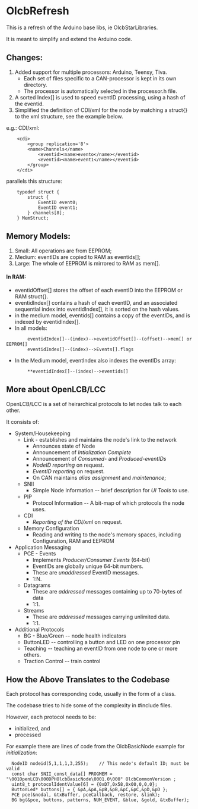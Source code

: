 # OlcbRefresh
This is a refresh of the Arduino base libs, ie OlcbStarLibraries.  

It is meant to simplify and extend the Arduino code.

## Changes: 
1. Added support for multiple processors: Arduino, Teensy, Tiva. 
   - Each set of files specific to a CAN-processor is kept in its own directory.   
   - The processor is automatically selected in the processor.h file. 
2. A sorted Index[] is used to speed eventID processing, using a hash of the eventid.  
3. Simplified the definition of CDI/xml for the node by matching a struct{} to the xml structure, see the example below.   

e.g.: CDI/xml:
```
    <cdi>
        <group replication='8'>
        <name>Channels</name>
            <eventid><name>evento</name></eventid>
            <eventid><name>event1</name></eventid>
        </group>
    </cdi>
```
parallels this structure:    
```
    typedef struct {
        struct {
            EventID event0;
            EventID event1;
        } channels[8];
    } MemStruct;
```

## Memory Models:
1. Small: All operations are from EEPROM;
2. Medium: eventIDs are copied to RAM as eventids[];
3. Large:  The whole of EEPROM is mirrored to RAM as mem[].
#### In RAM:
- eventidOffset[] stores the offset of each eventID into the EEPROM or RAM struct{}.
- eventidIndex[] contains a hash of each eventID, and an associated sequential index into eventidIndex[], it is sorted on the hash values.  
- in the medium model, eventids[] contains a copy of the eventIDs, and is indexed by eventidIndex[].
- In all models: 
```
        eventidIndex[]--(index)-->eventidOffset[]--(offset)-->mem[] or EEPROM[]
        eventidIndex[]--(index)-->Events[].flags
```
- In the Medium model, eventIndex also indexes the eventIDs array:
```
        **eventidIndex[]--(index)-->eventids[]
```

## More about OpenLCB/LCC

OpenLCB/LCC is a set of heirarchical protocols to let nodes talk to each other.  

It consists of: 
 - System/Housekeeping
   - Link - establishes and maintains the node's link to the network
     - Announces state of Node
     - Announcement of *Intialization Complete*
     - Announcement of *Consumed-* and *Produced-eventIDs*
     - *NodeID reporting* on request.
     - *EventID reporting* on request.
     - On CAN maintains *alias assignment* and *maintenance*;
   - SNII
     - Simple Node Information -- brief description for *UI Tools* to use.
   - PIP
     - Protocol Information -- A bit-map of which protocols the node uses.  
   - CDI
     - *Reporting of the CDI/xml* on request.
   - Memory Configuration
     - Reading and writing to the node's memory spaces, including Configuration, RAM and EEPROM
 - Application Messaging
   - PCE - Events
     - Implements *Producer/Consumer Events* (64-bit)
     - EventIDs are globally unique 64-bit numbers.
     - These are *unaddressed* EventID messages.
     - 1:N.
   - Datagrams
     - These are *addressed* messages containing up to 70-bytes of data
     - 1:1.
   - Streams
     - These are *addressed* messages carrying unlimited data.
     - 1:1.
 - Additional Protocols
   - BG - Blue/Green -- node health indicators
   - ButtonLED -- controlling a button and LED on one processor pin
   - Teaching -- teaching an eventID from one node to one or more others.  
   - Traction Control -- train control

## How the Above Translates to the Codebase
Each protocol has corresponding code, usually in the form of a class.  

The codebase tries to hide some of the complexity in #include files.  

However, each protocol needs to be: 
 - initialized, and
 - processed
    
For example there are lines of code from the OlcbBasicNode example for *initialization*: 
```
  NodeID nodeid(5,1,1,1,3,255);    // This node's default ID; must be valid 
  const char SNII_const_data[] PROGMEM = "\001OpenLCB\000DPHOlcbBasicNode\0001.0\000" OlcbCommonVersion ; 
  uint8_t protocolIdentValue[6] = {0xD7,0x58,0x00,0,0,0};
  ButtonLed* buttons[] = { &pA,&pA,&pB,&pB,&pC,&pC,&pD,&pD };
  PCE pce(&nodal, &txBuffer, pceCallback, restore, &link);
  BG bg(&pce, buttons, patterns, NUM_EVENT, &blue, &gold, &txBuffer);
```
